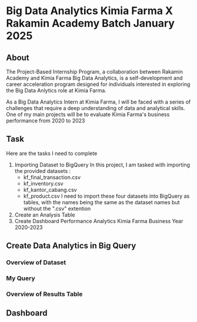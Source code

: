 # Big Data Analytics Kimia Farma X Rakamin Academy Batch January 2025 

## About  
The Project-Based Internship Program, a collaboration between Rakamin Academy and Kimia Farma Big Data Analytics, is a self-development and career acceleration program designed for individuals interested in exploring the Big Data Anlytics role at Kimia Farma. 

As a Big Data Analytics Intern at Kimia Farma, I will be faced with a series of challenges that require a deep understanding of data and analytical skills. One of my main projects will be to evaluate Kimia Farma's business performance from 2020 to 2023

## Task 
Here are the tasks I need to complete 
1. Importing Dataset to BigQuery
   In this project, I am tasked with importing the provided datasets :
   - kf_final_transaction.csv
   - kf_inventory.csv
   - kf_kantor_cabang.csv
   - kf_product.csv
I need to import these four datasets into BigQuery as tables, with the names being the same as the dataset names but without the ".csv" extention
3. Create an Analysis Table
4. Create Dashboard Performance Analytics Kimia Farma Business Year 2020-2023


## Create Data Analytics in Big Query

### Overview of Dataset 

### My Query 

### Overview of Results Table

## Dashboard 
